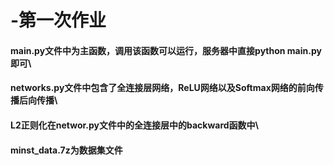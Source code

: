 # -第一次作业
#### main.py文件中为主函数，调用该函数可以运行，服务器中直接python main.py即可\
#### networks.py文件中包含了全连接层网络，ReLU网络以及Softmax网络的前向传播后向传播\
#### L2正则化在networ.py文件中的全连接层中的backward函数中\
#### minst_data.7z为数据集文件
